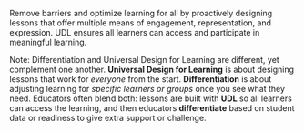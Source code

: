 Remove barriers and optimize learning for all by proactively designing lessons that offer multiple means of engagement, representation, and expression. UDL ensures all learners can access and participate in meaningful learning.

Note: Differentiation and Universal Design for Learning are different, yet complement one another. **Universal Design for Learning** is about designing lessons that work for *everyone* from the start. **Differentiation** is about adjusting learning for *specific learners or groups* once you see what they need. Educators often blend both: lessons are built with **UDL** so all learners can access the learning, and then educators **differentiate** based on student data or readiness to give extra support or challenge.
